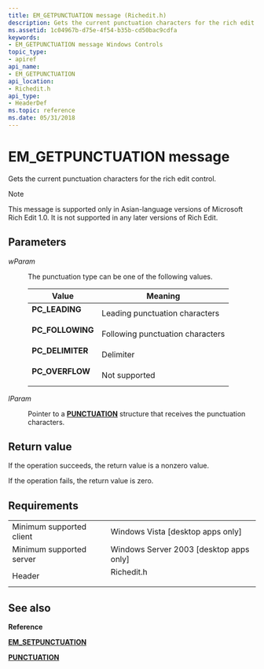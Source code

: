 ```yaml
---
title: EM_GETPUNCTUATION message (Richedit.h)
description: Gets the current punctuation characters for the rich edit control.
ms.assetid: 1c04967b-d75e-4f54-b35b-cd50bac9cdfa
keywords:
- EM_GETPUNCTUATION message Windows Controls
topic_type:
- apiref
api_name:
- EM_GETPUNCTUATION
api_location:
- Richedit.h
api_type:
- HeaderDef
ms.topic: reference
ms.date: 05/31/2018
---
```


# EM\_GETPUNCTUATION message

Gets the current punctuation characters for the rich edit control.

> [!Note]  
> This message is supported only in Asian-language versions of Microsoft Rich Edit 1.0. It is not supported in any later versions of Rich Edit.

 

## Parameters

<dl> <dt>

*wParam* 
</dt> <dd>

The punctuation type can be one of the following values.



| Value                                                                                                                                                      | Meaning                                     |
|------------------------------------------------------------------------------------------------------------------------------------------------------------|---------------------------------------------|
| <span id="PC_LEADING"></span><span id="pc_leading"></span><dl> <dt>**PC\_LEADING**</dt> </dl>       | Leading punctuation characters<br/>   |
| <span id="PC_FOLLOWING"></span><span id="pc_following"></span><dl> <dt>**PC\_FOLLOWING**</dt> </dl> | Following punctuation characters<br/> |
| <span id="PC_DELIMITER"></span><span id="pc_delimiter"></span><dl> <dt>**PC\_DELIMITER**</dt> </dl> | Delimiter<br/>                        |
| <span id="PC_OVERFLOW"></span><span id="pc_overflow"></span><dl> <dt>**PC\_OVERFLOW**</dt> </dl>    | Not supported<br/>                    |



 

</dd> <dt>

*lParam* 
</dt> <dd>

Pointer to a [**PUNCTUATION**](/windows/desktop/api/Richedit/ns-richedit-punctuation) structure that receives the punctuation characters.

</dd> </dl>

## Return value

If the operation succeeds, the return value is a nonzero value.

If the operation fails, the return value is zero.

## Requirements



|                                     |                                                                                       |
|-------------------------------------|---------------------------------------------------------------------------------------|
| Minimum supported client<br/> | Windows Vista \[desktop apps only\]<br/>                                        |
| Minimum supported server<br/> | Windows Server 2003 \[desktop apps only\]<br/>                                  |
| Header<br/>                   | <dl> <dt>Richedit.h</dt> </dl> |



## See also

<dl> <dt>

**Reference**
</dt> <dt>

[**EM\_SETPUNCTUATION**](em-setpunctuation.md)
</dt> <dt>

[**PUNCTUATION**](/windows/desktop/api/Richedit/ns-richedit-punctuation)
</dt> </dl>

 

 





